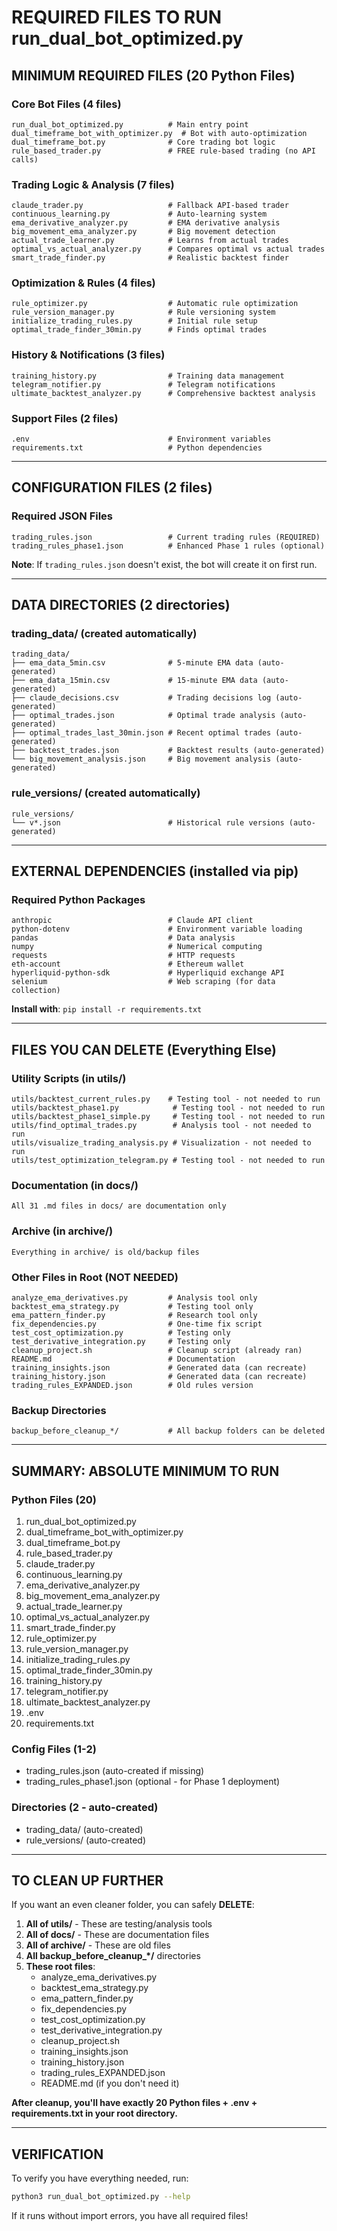 # REQUIRED FILES TO RUN run_dual_bot_optimized.py

## MINIMUM REQUIRED FILES (20 Python Files)

### Core Bot Files (4 files)
```
run_dual_bot_optimized.py          # Main entry point
dual_timeframe_bot_with_optimizer.py  # Bot with auto-optimization
dual_timeframe_bot.py              # Core trading bot logic
rule_based_trader.py               # FREE rule-based trading (no API calls)
```

### Trading Logic & Analysis (7 files)
```
claude_trader.py                   # Fallback API-based trader
continuous_learning.py             # Auto-learning system
ema_derivative_analyzer.py         # EMA derivative analysis
big_movement_ema_analyzer.py       # Big movement detection
actual_trade_learner.py            # Learns from actual trades
optimal_vs_actual_analyzer.py      # Compares optimal vs actual trades
smart_trade_finder.py              # Realistic backtest finder
```

### Optimization & Rules (4 files)
```
rule_optimizer.py                  # Automatic rule optimization
rule_version_manager.py            # Rule versioning system
initialize_trading_rules.py        # Initial rule setup
optimal_trade_finder_30min.py      # Finds optimal trades
```

### History & Notifications (3 files)
```
training_history.py                # Training data management
telegram_notifier.py               # Telegram notifications
ultimate_backtest_analyzer.py      # Comprehensive backtest analysis
```

### Support Files (2 files)
```
.env                               # Environment variables
requirements.txt                   # Python dependencies
```

---

## CONFIGURATION FILES (2 files)

### Required JSON Files
```
trading_rules.json                 # Current trading rules (REQUIRED)
trading_rules_phase1.json          # Enhanced Phase 1 rules (optional)
```

**Note**: If `trading_rules.json` doesn't exist, the bot will create it on first run.

---

## DATA DIRECTORIES (2 directories)

### trading_data/ (created automatically)
```
trading_data/
├── ema_data_5min.csv              # 5-minute EMA data (auto-generated)
├── ema_data_15min.csv             # 15-minute EMA data (auto-generated)
├── claude_decisions.csv           # Trading decisions log (auto-generated)
├── optimal_trades.json            # Optimal trade analysis (auto-generated)
├── optimal_trades_last_30min.json # Recent optimal trades (auto-generated)
├── backtest_trades.json           # Backtest results (auto-generated)
└── big_movement_analysis.json     # Big movement analysis (auto-generated)
```

### rule_versions/ (created automatically)
```
rule_versions/
└── v*.json                        # Historical rule versions (auto-generated)
```

---

## EXTERNAL DEPENDENCIES (installed via pip)

### Required Python Packages
```
anthropic                          # Claude API client
python-dotenv                      # Environment variable loading
pandas                             # Data analysis
numpy                              # Numerical computing
requests                           # HTTP requests
eth-account                        # Ethereum wallet
hyperliquid-python-sdk             # Hyperliquid exchange API
selenium                           # Web scraping (for data collection)
```

**Install with**: `pip install -r requirements.txt`

---

## FILES YOU CAN DELETE (Everything Else)

### Utility Scripts (in utils/)
```
utils/backtest_current_rules.py    # Testing tool - not needed to run
utils/backtest_phase1.py            # Testing tool - not needed to run
utils/backtest_phase1_simple.py     # Testing tool - not needed to run
utils/find_optimal_trades.py        # Analysis tool - not needed to run
utils/visualize_trading_analysis.py # Visualization - not needed to run
utils/test_optimization_telegram.py # Testing tool - not needed to run
```

### Documentation (in docs/)
```
All 31 .md files in docs/ are documentation only
```

### Archive (in archive/)
```
Everything in archive/ is old/backup files
```

### Other Files in Root (NOT NEEDED)
```
analyze_ema_derivatives.py         # Analysis tool only
backtest_ema_strategy.py           # Testing tool only
ema_pattern_finder.py              # Research tool only
fix_dependencies.py                # One-time fix script
test_cost_optimization.py          # Testing only
test_derivative_integration.py     # Testing only
cleanup_project.sh                 # Cleanup script (already ran)
README.md                          # Documentation
training_insights.json             # Generated data (can recreate)
training_history.json              # Generated data (can recreate)
trading_rules_EXPANDED.json        # Old rules version
```

### Backup Directories
```
backup_before_cleanup_*/           # All backup folders can be deleted
```

---

## SUMMARY: ABSOLUTE MINIMUM TO RUN

### Python Files (20)
1. run_dual_bot_optimized.py
2. dual_timeframe_bot_with_optimizer.py
3. dual_timeframe_bot.py
4. rule_based_trader.py
5. claude_trader.py
6. continuous_learning.py
7. ema_derivative_analyzer.py
8. big_movement_ema_analyzer.py
9. actual_trade_learner.py
10. optimal_vs_actual_analyzer.py
11. smart_trade_finder.py
12. rule_optimizer.py
13. rule_version_manager.py
14. initialize_trading_rules.py
15. optimal_trade_finder_30min.py
16. training_history.py
17. telegram_notifier.py
18. ultimate_backtest_analyzer.py
19. .env
20. requirements.txt

### Config Files (1-2)
- trading_rules.json (auto-created if missing)
- trading_rules_phase1.json (optional - for Phase 1 deployment)

### Directories (2 - auto-created)
- trading_data/ (auto-created)
- rule_versions/ (auto-created)

---

## TO CLEAN UP FURTHER

If you want an even cleaner folder, you can safely **DELETE**:

1. **All of utils/** - These are testing/analysis tools
2. **All of docs/** - These are documentation files
3. **All of archive/** - These are old files
4. **All backup_before_cleanup_*/** directories
5. **These root files**:
   - analyze_ema_derivatives.py
   - backtest_ema_strategy.py
   - ema_pattern_finder.py
   - fix_dependencies.py
   - test_cost_optimization.py
   - test_derivative_integration.py
   - cleanup_project.sh
   - training_insights.json
   - training_history.json
   - trading_rules_EXPANDED.json
   - README.md (if you don't need it)

**After cleanup, you'll have exactly 20 Python files + .env + requirements.txt in your root directory.**

---

## VERIFICATION

To verify you have everything needed, run:
```bash
python3 run_dual_bot_optimized.py --help
```

If it runs without import errors, you have all required files!
